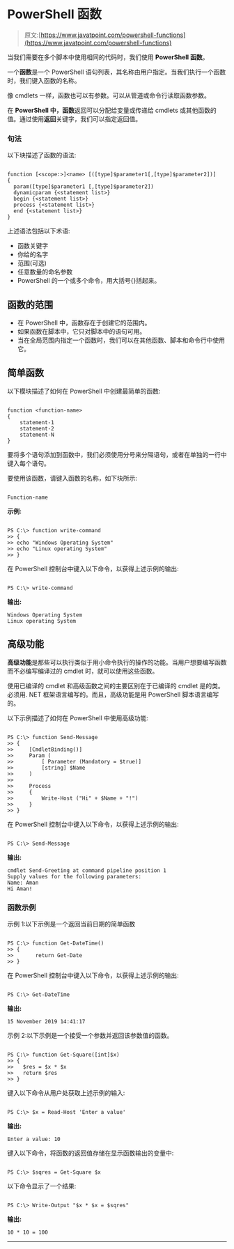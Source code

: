 # PowerShell 函数

> 原文:[https://www.javatpoint.com/powershell-functions](https://www.javatpoint.com/powershell-functions)

当我们需要在多个脚本中使用相同的代码时，我们使用 **PowerShell 函数**。

一个**函数**是一个 PowerShell 语句列表，其名称由用户指定。当我们执行一个函数时，我们键入函数的名称。

像 cmdlets 一样，函数也可以有参数。可以从管道或命令行读取函数参数。

在 **PowerShell 中，函数**返回可以分配给变量或传递给 cmdlets 或其他函数的值。通过使用**返回**关键字，我们可以指定返回值。

### 句法

以下块描述了函数的语法:

```

function [<scope:>]<name> [([type]$parameter1[,[type]$parameter2])]
{
  param([type]$parameter1 [,[type]$parameter2])
  dynamicparam {<statement list>}
  begin {<statement list>}
  process {<statement list>}
  end {<statement list>}
}

```

上述语法包括以下术语:

*   函数关键字
*   你给的名字
*   范围(可选)
*   任意数量的命名参数
*   PowerShell 的一个或多个命令，用大括号{}括起来。

## 函数的范围

*   在 PowerShell 中，函数存在于创建它的范围内。
*   如果函数在脚本中，它只对脚本中的语句可用。
*   当在全局范围内指定一个函数时，我们可以在其他函数、脚本和命令行中使用它。

## 简单函数

以下模块描述了如何在 PowerShell 中创建最简单的函数:

```

function <function-name>
{
	statement-1
	statement-2
	statement-N
}

```

要将多个语句添加到函数中，我们必须使用分号来分隔语句，或者在单独的一行中键入每个语句。

要使用该函数，请键入函数的名称，如下块所示:

```

Function-name

```

**示例:**

```

PS C:\> function write-command
>> {
>> echo "Windows Operating System"
>> echo "Linux operating System"
>> }

```

在 PowerShell 控制台中键入以下命令，以获得上述示例的输出:

```

PS C:\> write-command

```

**输出:**

```
Windows Operating System
Linux operating System

```

## 高级功能

**高级功能**是那些可以执行类似于用小命令执行的操作的功能。当用户想要编写函数而不必编写编译过的 cmdlet 时，就可以使用这些函数。

使用已编译的 cmdlet 和高级函数之间的主要区别在于已编译的 cmdlet 是的类。必须用. NET 框架语言编写的。而且，高级功能是用 PowerShell 脚本语言编写的。

以下示例描述了如何在 PowerShell 中使用高级功能:

```

PS C:\> function Send-Message
>> {
>>     [CmdletBinding()]
>>     Param (
>>         [ Parameter (Mandatory = $true)]
>>         [string] $Name
>>     )
>>
>>     Process
>>     {
>>         Write-Host ("Hi" + $Name + "!")
>>     }
>> }

```

在 PowerShell 控制台中键入以下命令，以获得上述示例的输出:

```

PS C:\> Send-Message

```

**输出:**

```
cmdlet Send-Greeting at command pipeline position 1
Supply values for the following parameters:
Name: Aman
Hi Aman!

```

### 函数示例

示例 1:以下示例是一个返回当前日期的简单函数

```

PS C:\> function Get-DateTime()
>> {
>>       return Get-Date
>> }

```

在 PowerShell 控制台中键入以下命令，以获得上述示例的输出:

```

PS C:\> Get-DateTime

```

**输出:**

```
15 November 2019 14:41:17

```

示例 2:以下示例是一个接受一个参数并返回该参数值的函数。

```

PS C:\> function Get-Square([int]$x)
>> {
>>   $res = $x * $x
>>   return $res
>> }

```

键入以下命令从用户处获取上述示例的输入:

```

PS C:\> $x = Read-Host 'Enter a value'

```

**输出:**

```
Enter a value: 10

```

键入以下命令，将函数的返回值存储在显示函数输出的变量中:

```

PS C:\> $sqres = Get-Square $x

```

以下命令显示了一个结果:

```

PS C:\> Write-Output "$x * $x = $sqres"

```

**输出:**

```
10 * 10 = 100

```

* * *